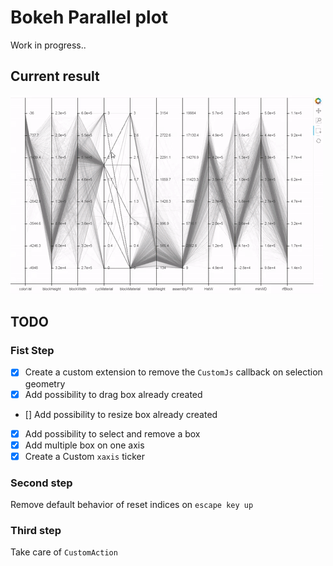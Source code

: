 # Bokeh Parallel plot

Work in progress..

## Current result

![parallel_plot](https://raw.githubusercontent.com/xavArtley/bokeh_cutom_ext/master/Extensions/ParallelPlot/parallel_animation.gif)

## TODO

### Fist Step

- [x] Create a custom extension to remove the `CustomJs` callback on selection geometry
- [x] Add possibility to drag box already created
- [] Add possibility to resize box already created
- [x] Add possibility to select and remove a box
- [x] Add multiple box on one axis
- [x] Create a Custom `xaxis` ticker

### Second step

Remove default behavior of reset indices on `escape key up`

### Third step

Take care of `CustomAction`